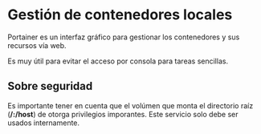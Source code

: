 # Gestión de contenedores locales

Portainer es un interfaz gráfico para gestionar los contenedores y sus recursos vía web.

Es muy útil para evitar el acceso por consola para tareas sencillas.

## Sobre seguridad

Es importante tener en cuenta que el volúmen que monta el directorio raíz (**/:/host**) de otorga privilegios imporantes. Este servicio solo debe ser usados internamente.
